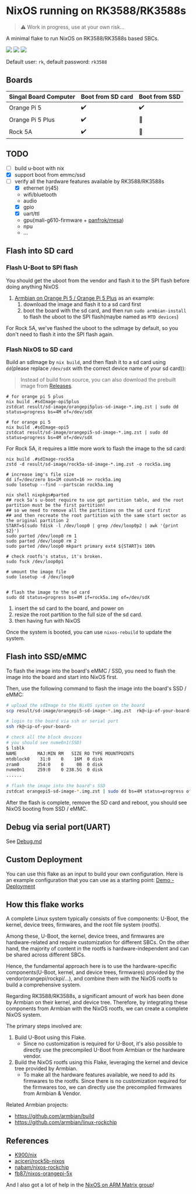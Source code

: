 # NixOS running on RK3588/RK3588s

> :warning: Work in progress, use at your own risk...

A minimal flake to run NixOS on RK3588/RK3588s based SBCs.

![](_img/nixos-on-orangepi5.webp)
![](_img/nixos-orangepiplus.webp)
![](_img/nixos-rock5a.webp)

Default user: `rk`, default password: `rk3588`

## Boards

| Singal Board Computer | Boot from SD card  | Boot from SSD      |
| --------------------- | ------------------ | ------------------ |
| Orange Pi 5           | :heavy_check_mark: | :heavy_check_mark: |
| Orange Pi 5 Plus      | :heavy_check_mark: | :no_entry_sign:    |
| Rock 5A               | :heavy_check_mark: | :no_entry_sign:    |

## TODO

- [ ] build u-boot with nix
- [x] support boot from emmc/ssd
- [ ] verify all the hardware features available by RK3588/RK3588s
  - [x] ethernet (rj45)
  - wifi/bluetooth
  - audio
  - [x] gpio
  - [x] uart/ttl
  - gpu(mali-g610-firmware + [panfrok/mesa](https://gitlab.com/panfork/mesa))
  - npu
  - ...

## Flash into SD card

### Flash U-Boot to SPI flash

You should get the uboot from the vendor and flash it to the SPI flash before doing anything NixOS

1. [Armbian on Orange Pi 5 / Orange Pi 5 Plus](https://www.armbian.com/orange-pi-5/) as an example:
   1. download the image and flash it to a sd card first
   2. boot the board with the sd card, and then run `sudo armbian-install` to flash the uboot to the SPI flash(maybe named as `MTD devices`)

For Rock 5A, we've flashed the uboot to the sdImage by default, so you don't need to flash it into the SPI flash again.

### Flash NixOS to SD card

Build an sdImage by `nix build`, and then flash it to a sd card using `dd`(please replace `/dev/sdX` with the correct device name of your sd card)):

> Instead of build from source, you can also download the prebuilt image from [Releases](https://github.com/ryan4yin/nixos-rk3588/releases).

```shell
# for orange pi 5 plus
nix build .#sdImage-opi5plus
zstdcat result/sd-image/orangepi5plus-sd-image-*.img.zst | sudo dd status=progress bs=4M of=/dev/sdX

# for orange pi 5
nix build .#sdImage-opi5
zstdcat result/sd-image/orangepi5-sd-image-*.img.zst | sudo dd status=progress bs=4M of=/dev/sdX
```


For Rock 5A, it requires a little more work to flash the image to the sd card:

```shell
nix build .#sdImage-rock5a
zstd -d result/sd-image/rock5a-sd-image-*.img.zst -o rock5a.img

# increase img's file size
dd if=/dev/zero bs=1M count=16 >> rock5a.img
sudo losetup --find --partscan rock5a.img

nix shell nixpkgs#parted
## rock 5a's u-boot require to use gpt partition table, and the root partition must be the first partition!
## so we need to remove all the partitions on the sd card first
## and then recreate the root partition with the same start sector as the original partition 2
START=$(sudo fdisk -l /dev/loop0 | grep /dev/loop0p2 | awk '{print $2}')
sudo parted /dev/loop0 rm 1
sudo parted /dev/loop0 rm 2
sudo parted /dev/loop0 mkpart primary ext4 ${START}s 100%

# check rootfs's status, it's broken.
sudo fsck /dev/loop0p1

# umount the image file
sudo losetup -d /dev/loop0


# flash the image to the sd card
sudo dd status=progress bs=4M if=rock5a.img of=/dev/sdX
```

1. insert the sd card to the board, and power on
2. resize the root partition to the full size of the sd card.
3. then having fun with NixOS

Once the system is booted, you can use `nixos-rebuild` to update the system.

## Flash into SSD/eMMC

To flash the image into the board's eMMC / SSD, you need to flash the image into the board and start into NixOS first.

Then, use the following command to flash the image into the board's SSD / eMMC:

```bash
# upload the sdImage to the NixOS system on the board
scp result/sd-image/orangepi5-sd-image-*.img.zst  rk@<ip-of-your-board>:~/

# login to the board via ssh or serial port
ssh rk@<ip-of-your-board>

# check all the block devices
# you should see nvme0n1(SSD)
$ lsblk
NAME        MAJ:MIN RM   SIZE RO TYPE MOUNTPOINTS
mtdblock0    31:0    0    16M  0 disk
zram0       254:0    0     0B  0 disk
nvme0n1     259:0    0 238.5G  0 disk
......

# flash the image into the board's SSD
zstdcat orangepi5-sd-image-*.img.zst | sudo dd bs=4M status=progress of=/dev/nvme0n1
```

After the flash is complete, remove the SD card and reboot, you should see NixOS booting from SSD / eMMC.

## Debug via serial port(UART)

See [Debug.md](./Debug.md)

## Custom Deployment

You can use this flake as an input to build your own configuration.
Here is an example configuration that you can use as a starting point: [Demo - Deployment](./demo)

## How this flake works

A complete Linux system typically consists of five components: U-Boot, the kernel, device trees, firmwares, and the root file system (rootfs).

Among these, U-Boot, the kernel, device trees, and firmwares are hardware-related and require customization for different SBCs.
On the other hand, the majority of content in the rootfs is hardware-independent and can be shared across different SBCs.

Hence, the fundamental approach here is to use the hardware-specific components(U-Boot, kernel, and device trees, firmwares) provided by the vendor(orangepi/rockpi/...), and combine them with the NixOS rootfs to build a comprehensive system.

Regarding RK3588/RK3588s, a significant amount of work has been done by Armbian on their kernel, and device tree.
Therefore, by integrating these components from Armbian with the NixOS rootfs, we can create a complete NixOS system.

The primary steps involved are:

1. Build U-Boot using this Flake.
   - Since no customization is required for U-Boot, it's also possible to directly use the precompiled U-Boot from Armbian or the hardware vendor.
2. Build the NixOS rootfs using this Flake, leveraging the kernel and device tree provided by Armbian.
   - To make all the hardware features available, we need to add its firmwares to the rootfs. Since there is no customization required for the firmwares too, we can directly use the precompiled firmwares from Armbian & Vendor.

Related Armbian projects:

- <https://github.com/armbian/build>
- <https://github.com/armbian/linux-rockchip>

## References

- [K900/nix](https://gitlab.com/K900/nix)
- [aciceri/rock5b-nixos](https://github.com/aciceri/rock5b-nixos)
- [nabam/nixos-rockchip](https://github.com/nabam/nixos-rockchip)
- [fb87/nixos-orangepi-5x](https://github.com/fb87/nixos-orangepi-5x)

And I also got a lot of help in the [NixOS on ARM Matrix group](https://matrix.to/#/#nixos-on-arm:nixos.org)!

